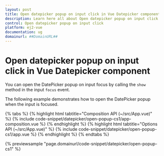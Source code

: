 ```yaml
---
layout: post
title: Open datepicker popup on input click in Vue Datepicker component | Syncfusion
description: Learn here all about Open datepicker popup on input click in Syncfusion Vue Datepicker component of Syncfusion Essential JS 2 and more.
control: Open datepicker popup on input click 
platform: ej2-vue
documentation: ug
domainurl: ##DomainURL##
---
```


# Open datepicker popup on input click in Vue Datepicker component

You can open the DatePicker popup on input focus by calling the `show` method in the input `focus` event.

The following example demonstrates how to open the DatePicker popup when the input is focused.

{% tabs %}
{% highlight html tabtitle="Composition API (~/src/App.vue)" %}
{% include code-snippet/datepicker/open-popup-cs1/app-composition.vue %}
{% endhighlight %}
{% highlight html tabtitle="Options API (~/src/App.vue)" %}
{% include code-snippet/datepicker/open-popup-cs1/app.vue %}
{% endhighlight %}
{% endtabs %}
        
{% previewsample "page.domainurl/code-snippet/datepicker/open-popup-cs1" %}